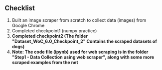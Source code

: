 ## Checklist
1) Built an image scraper from scratch to collect data (images) from Google Chrome
2) Completed checkpoint1 (numpy practice)
3) **Completed checkpoint2 (The folder "Dataset_WoC_6.0_Checkpoint_2" Contains the scraped datasets of dogs)**
4) **Note: The code file (ipynb) used for web scraping is in the folder "Step1 - Data Collection using web scraper", along with some more scraped examples from the net** 
